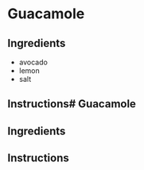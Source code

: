 # Guacamole
## Ingredients
* avocado
* lemon
* salt
## Instructions# Guacamole
## Ingredients
## Instructions
